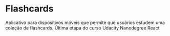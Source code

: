 # Flashcards

Aplicativo para dispositivos móveis que permite que usuários estudem uma coleção de flashcards. Última etapa do curso Udacity Nanodegree React
